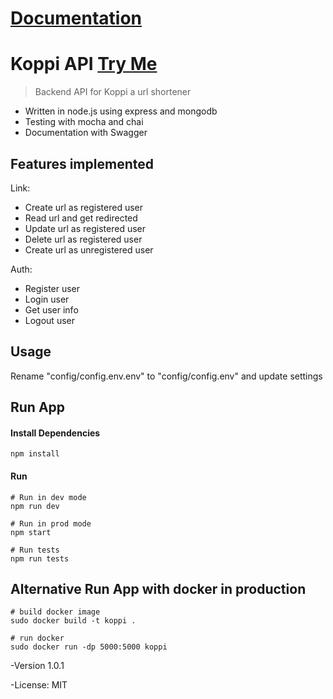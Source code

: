 # [Documentation](https://koppi.link/api-docs/)

# Koppi API [Try Me](https://koppi.link)

> Backend API for Koppi a url shortener

- Written in node.js using express and mongodb
- Testing with mocha and chai
- Documentation with Swagger

## Features implemented

Link:

- Create url as registered user
- Read url and get redirected
- Update url as registered user
- Delete url as registered user
- Create url as unregistered user

Auth:

- Register user
- Login user
- Get user info
- Logout user

## Usage

Rename "config/config.env.env" to "config/config.env" and update settings

## Run App

#### Install Dependencies

```
npm install
```

#### Run

```
# Run in dev mode
npm run dev

# Run in prod mode
npm start

# Run tests
npm run tests
```

## Alternative Run App with docker in production

```
# build docker image
sudo docker build -t koppi .

# run docker
sudo docker run -dp 5000:5000 koppi
```

-Version 1.0.1

-License: MIT
